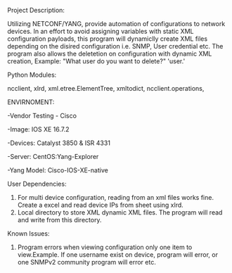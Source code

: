 Project Description:

Utilizing NETCONF/YANG, provide automation of configurations to network devices. In an effort to avoid assigning variables with static XML configuration payloads,
this program will dynamiclly create XML files depending on the disired configuration i.e. SNMP, User credential etc. The program also allows the deletetion on configuration with dynamic
XML creation,  Example: "What user do you want to delete?" 'user.'

Python Modules:

  ncclient, 
  xlrd, 
  xml.etree.ElementTree, 
  xmltodict, 
  ncclient.operations, 

ENVIRNOMENT:

-Vendor Testing - Cisco

-Image: IOS XE 16.7.2

-Devices: Catalyst 3850 & ISR 4331

-Server: CentOS:Yang-Explorer

-Yang Model: Cisco-IOS-XE-native

User Dependencies:

1. For multi device configuration, reading from an xml files works fine. Create a excel and read device IPs from sheet using xlrd.
2. Local directory to store XML dynamic XML files. The program will read and write from this directory.

Known Issues:

1. Program errors when viewing configuration only one item to view.Example. If one username exist on device, program will error, or one    SNMPv2 community program will error etc.
